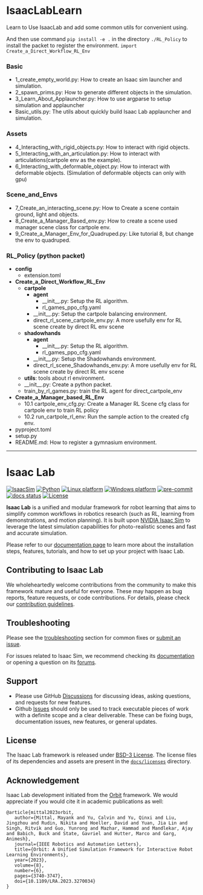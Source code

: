 # IsaacLabLearn

Learn to Use IsaacLab and add some common utils for convenient using.

And then use command `pip install -e .` in the directory `./RL_Policy` to install the packet to register the environment.
`import Create_a_Direct_Workflow_RL_Env`
### Basic
 - 1_create_empty_world.py: How to create an Isaac sim launcher and simulation. 
 - 2_spawn_prims.py: How to generate different objects in the simulation.
 - 3_Learn_About_Applauncher.py: How to use argparse to setup simulation and applauncher
 - Basic_utils.py: The utils about quickly build Isaac Lab applauncher and simulation.
### Assets
 - 4_Interacting_with_rigid_objects.py: How to interact with rigid objects.
 - 5_Interacting_with_an_articulation.py: How to interact with articulations(cartpole env as the example).
 - 6_Interacting_with_deformable_object.py: How to interact with deformable objects. (Simulation of deformable objects can only with gpu)
### Scene_and_Envs
 - 7_Create_an_interacting_scene.py: How to Create a scene contain ground, light and objects.
 - 8_Create_a_Manager_Based_env.py: How to create a scene used manager scene class for cartpole env.
 - 9_Create_a_Manager_Env_for_Quadruped.py: Like tutorial 8, but change the env to quadruped.
### RL_Policy (python packet)
 - **config**
   - extension.toml
 - **Create_a_Direct_Workflow_RL_Env**
   - **cartpole**
     - **agent**
       - \_\_init\_\_.py: Setup the RL algorithm.
       - rl_games_ppo_cfg.yaml
     - \_\_init\_\_.py: Setup the cartpole balancing environment.
     - direct_rl_scene_cartpole_env.py: A more usefully env for RL scene create by direct RL env scene
   - **shadowhands**
      - **agent**
        - \_\_init\_\_.py: Setup the RL algorithm.
        - rl_games_ppo_cfg.yaml
      - \_\_init\_\_.py: Setup the Shadowhands environment.
      - direct_rl_scene_Shadowhands_env.py: A more usefully env for RL scene create by direct RL env scene
   - **utils**: tools about rl environment.
   - \_\_init\_\_.py: Create a python packet.
   - train_by_rl_games.py: train the RL agent for direct_cartpole_env
 - **Create_a_Manager_based_RL_Env**
   - 10.1 cartpole_env_cfg.py: Create a Manager RL Scene cfg class for cartpole env to train RL policy
   - 10.2 run_cartpole_rl_env: Run the sample action to the created cfg env.
 - pyproject.toml
 - setup.py
 - README.md: How to register a gymnasium environment.


---
# Isaac Lab

[![IsaacSim](https://img.shields.io/badge/IsaacSim-4.2.0-silver.svg)](https://docs.omniverse.nvidia.com/isaacsim/latest/overview.html)
[![Python](https://img.shields.io/badge/python-3.10-blue.svg)](https://docs.python.org/3/whatsnew/3.10.html)
[![Linux platform](https://img.shields.io/badge/platform-linux--64-orange.svg)](https://releases.ubuntu.com/20.04/)
[![Windows platform](https://img.shields.io/badge/platform-windows--64-orange.svg)](https://www.microsoft.com/en-us/)
[![pre-commit](https://img.shields.io/github/actions/workflow/status/isaac-sim/IsaacLab/pre-commit.yaml?logo=pre-commit&logoColor=white&label=pre-commit&color=brightgreen)](https://github.com/isaac-sim/IsaacLab/actions/workflows/pre-commit.yaml)
[![docs status](https://img.shields.io/github/actions/workflow/status/isaac-sim/IsaacLab/docs.yaml?label=docs&color=brightgreen)](https://github.com/isaac-sim/IsaacLab/actions/workflows/docs.yaml)
[![License](https://img.shields.io/badge/license-BSD--3-yellow.svg)](https://opensource.org/licenses/BSD-3-Clause)


**Isaac Lab** is a unified and modular framework for robot learning that aims to simplify common workflows
in robotics research (such as RL, learning from demonstrations, and motion planning). It is built upon
[NVIDIA Isaac Sim](https://docs.omniverse.nvidia.com/isaacsim/latest/overview.html) to leverage the latest
simulation capabilities for photo-realistic scenes and fast and accurate simulation.

Please refer to our [documentation page](https://isaac-sim.github.io/IsaacLab) to learn more about the
installation steps, features, tutorials, and how to set up your project with Isaac Lab.

## Contributing to Isaac Lab

We wholeheartedly welcome contributions from the community to make this framework mature and useful for everyone.
These may happen as bug reports, feature requests, or code contributions. For details, please check our
[contribution guidelines](https://isaac-sim.github.io/IsaacLab/main/source/refs/contributing.html).

## Troubleshooting

Please see the [troubleshooting](https://isaac-sim.github.io/IsaacLab/main/source/refs/troubleshooting.html) section for
common fixes or [submit an issue](https://github.com/isaac-sim/IsaacLab/issues).

For issues related to Isaac Sim, we recommend checking its [documentation](https://docs.omniverse.nvidia.com/app_isaacsim/app_isaacsim/overview.html)
or opening a question on its [forums](https://forums.developer.nvidia.com/c/agx-autonomous-machines/isaac/67).

## Support

* Please use GitHub [Discussions](https://github.com/isaac-sim/IsaacLab/discussions) for discussing ideas, asking questions, and requests for new features.
* Github [Issues](https://github.com/isaac-sim/IsaacLab/issues) should only be used to track executable pieces of work with a definite scope and a clear deliverable. These can be fixing bugs, documentation issues, new features, or general updates.

## License

The Isaac Lab framework is released under [BSD-3 License](LICENSE). The license files of its dependencies and assets are present in the [`docs/licenses`](docs/licenses) directory.

## Acknowledgement

Isaac Lab development initiated from the [Orbit](https://isaac-orbit.github.io/) framework. We would appreciate if you would cite it in academic publications as well:

```
@article{mittal2023orbit,
   author={Mittal, Mayank and Yu, Calvin and Yu, Qinxi and Liu, Jingzhou and Rudin, Nikita and Hoeller, David and Yuan, Jia Lin and Singh, Ritvik and Guo, Yunrong and Mazhar, Hammad and Mandlekar, Ajay and Babich, Buck and State, Gavriel and Hutter, Marco and Garg, Animesh},
   journal={IEEE Robotics and Automation Letters},
   title={Orbit: A Unified Simulation Framework for Interactive Robot Learning Environments},
   year={2023},
   volume={8},
   number={6},
   pages={3740-3747},
   doi={10.1109/LRA.2023.3270034}
}
```
